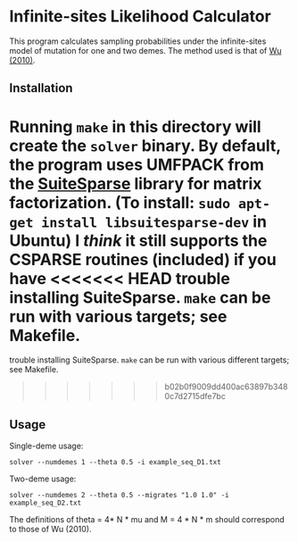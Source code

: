 Infinite-sites Likelihood Calculator
====================================

This program calculates sampling probabilities under the infinite-sites model
of mutation for one and two demes. The method used is that of
[Wu (2010)](http://ieeexplore.ieee.org/xpl/articleDetails.jsp?arnumber=5383348).

Installation
----------

Running `make` in this directory will create the `solver` binary. By default,
the program uses UMFPACK from the
[SuiteSparse](http://faculty.cse.tamu.edu/davis/suitesparse.html) library for
matrix factorization. (To install: `sudo apt-get install libsuitesparse-dev` in
Ubuntu) I *think* it still supports the CSPARSE routines (included) if you have
<<<<<<< HEAD
trouble installing SuiteSparse. `make` can be run with various targets; see
Makefile.
=======
trouble installing SuiteSparse. `make` can be run with various different
targets; see Makefile.
>>>>>>> b02b0f9009dd400ac63897b3480c7d2715dfe7bc

Usage
-----

Single-deme usage:
	
	solver --numdemes 1 --theta 0.5 -i example_seq_D1.txt

Two-deme usage:

	solver --numdemes 2 --theta 0.5 --migrates "1.0 1.0" -i example_seq_D2.txt

The definitions of theta = 4* N * mu and M = 4 * N * m should correspond to
those of Wu (2010). 
